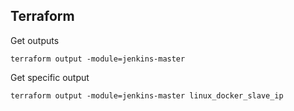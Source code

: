 ## Terraform

Get outputs
```
terraform output -module=jenkins-master
```

Get specific output
```
terraform output -module=jenkins-master linux_docker_slave_ip
```

